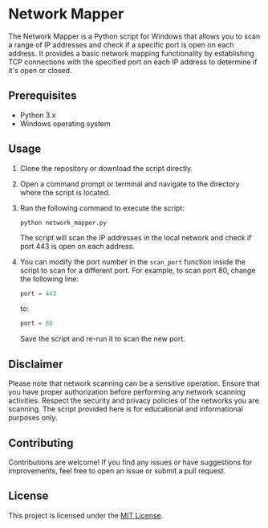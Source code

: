 # Network Mapper

The Network Mapper is a Python script for Windows that allows you to scan a range of IP addresses and check if a specific port is open on each address. It provides a basic network mapping functionality by establishing TCP connections with the specified port on each IP address to determine if it's open or closed.

## Prerequisites

- Python 3.x
- Windows operating system

## Usage

1. Clone the repository or download the script directly.

2. Open a command prompt or terminal and navigate to the directory where the script is located.

3. Run the following command to execute the script:

   ```shell
   python network_mapper.py
   ```

   The script will scan the IP addresses in the local network and check if port 443 is open on each address.

4. You can modify the port number in the `scan_port` function inside the script to scan for a different port. For example, to scan port 80, change the following line:

   ```python
   port = 443
   ```

   to:

   ```python
   port = 80
   ```

   Save the script and re-run it to scan the new port.

## Disclaimer

Please note that network scanning can be a sensitive operation. Ensure that you have proper authorization before performing any network scanning activities. Respect the security and privacy policies of the networks you are scanning. The script provided here is for educational and informational purposes only.

## Contributing

Contributions are welcome! If you find any issues or have suggestions for improvements, feel free to open an issue or submit a pull request.

## License

This project is licensed under the [MIT License](LICENSE).

